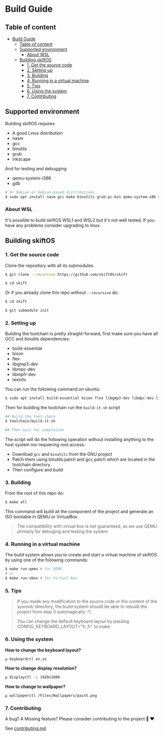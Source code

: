 # Build Guide

## Table of content

- [Build Guide](#build-guide)
  - [Table of content](#table-of-content)
  - [Supported environment](#supported-environment)
    - [About WSL](#about-wsl)
  - [Building skiftOS](#building-skiftos)
    - [1. Get the source code](#1-get-the-source-code)
    - [2. Setting up](#2-setting-up)
    - [3. Building](#3-building)
    - [4. Running in a virtual machine](#4-running-in-a-virtual-machine)
    - [5. Tips](#5-tips)
    - [6. Using the system](#6-using-the-system)
    - [7. Contributing](#7-contributing)

## Supported environment

Building skiftOS requires

- A good Linux distribution
- nasm
- gcc
- binutils
- grub
- inkscape

And for testing and debugging
- qemu-system-i386
- gdb


```sh
# On Debian or Debian-based distributions
$ sudo apt install nasm gcc make binutils grub-pc-bin qemu-system-x86 xorriso mtools inkscape
```

### About WSL

It's possible to build skiftOS WSL1 and WSL2 but it's not well tested.
If you have any problems consider upgrading to linux.

## Building skiftOS

### 1. Get the source code

Clone the repository with all its submodules.

```sh
$ git clone --recursive https://github.com/skiftOS/skift

$ cd skift
```

Or if you already clone this repo without `--recursive` do:

```sh
$ cd skift

$ git submodule init
```

### 2. Setting up

Building the toolchain is pretty straight-forward,
first make sure you have all GCC and binutils dependencies:
 - build-essential
 - bison
 - flex
 - libgmp3-dev
 - libmpc-dev
 - libmpfr-dev
 - texinfo

You can run the following command on ubuntu:
```sh
$ sudo apt install build-essential bison flex libgmp3-dev libmpc-dev libmpfr-dev texinfo
```

Then for building the toolchain run the `build-it.sh` script

```sh
## Build the tool chain
$ toolchain/build-it.sh

## Then wait for completion
```

The script will do the following operation without installing anything to the host system nor requiering root access:
 - Download `gcc` and `binutils` from the GNU project
 - Patch them using binutils.patch and gcc.patch which are located in the toolchain directory.
 - Then configure and build

### 3. Building

From the root of this repo do:

```sh
$ make all
```

This command will build all the component of the project and generate an ISO bootable in QEMU or VirtualBox.

> The compatibility with virtual box is not guaranteed, as we use QEMU primarly for debuging and testing the system

### 4. Running in a virtual machine

The build system allows you to create and start a virtual machine of skiftOS by using one of the following commands:

```sh
$ make run-qemu # for QEMU
# or
$ make run-vbox # for Virtual Box
```

### 5. Tips

> If you made any modification to the source code or the content of the sysroot/ directory, the build system should be able to rebuild the project from step 3 automagically :^)

> You can change the default keyboard layout by passing CONFIG_KEYBOARD_LAYOUT="fr_fr" to make.

### 6. Using the system

**How to change the keyboard layout?**

```sh
µ keyboardctl en_us
```

**How to change display resolution?**

```sh
µ displayctl -s 1920x1080
```
**How to change to wallpaper?**

```sh
µ wallpaperctl /Files/Wallpapers/paint.png
```

### 7. Contributing

A bug? A Missing feature? Please consider contributing to the project :hugs: ❤️

See [contributing.md](./contributing.md)
